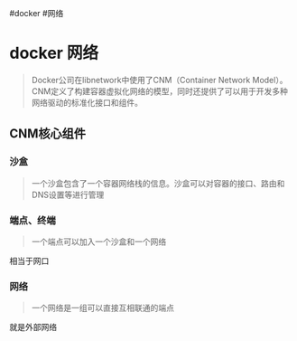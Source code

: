#docker #网络

# docker 网络
> Docker公司在libnetwork中使用了CNM（Container Network Model）。CNM定义了构建容器虚拟化网络的模型，同时还提供了可以用于开发多种网络驱动的标准化接口和组件。


## CNM核心组件

### 沙盒
> 一个沙盒包含了一个容器网络栈的信息。沙盒可以对容器的接口、路由和DNS设置等进行管理



### 端点、终端
> 一个端点可以加入一个沙盒和一个网络

相当于网口

### 网络
> 一个网络是一组可以直接互相联通的端点

就是外部网络
